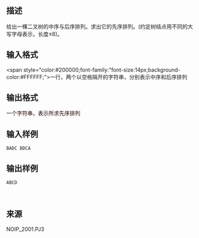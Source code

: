 ## 描述

给出一棵二叉树的中序与后序排列。求出它的先序排列。(约定树结点用不同的大写字母表示，长度≤8)。

## 输入格式

<span style="color:#200000;font-family:"font-size:14px;background-color:#FFFFFF;">一行，两个以空格隔开的字符串，分别表示中序和后序排列</span>

## 输出格式

<p> <span style="color:#200000;font-family:"font-size:14px;background-color:#FFFFFF;"> 一个字符串，表示所求先序排列</span> </p>

## 输入样例

```plaintext
BADC BDCA
```

## 输出样例

```plaintext
ABCD
```



 

## 来源

NOIP_2001.PJ3

